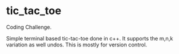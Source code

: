# tic_tac_toe
Coding Challenge.

Simple terminal based tic-tac-toe done in c++. It supports the m,n,k variation as well undos. This is mostly for version control.
